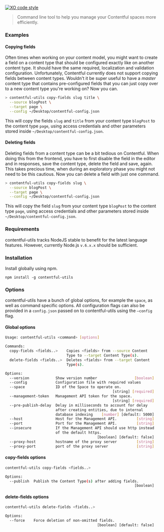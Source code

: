 [![XO code style](https://img.shields.io/badge/code_style-XO-5ed9c7.svg)](https://github.com/sindresorhus/xo)

>  Command line tool to help you manage your Contentful spaces more efficiently.

### Examples

#### Copying fields

Often times when working on your content model, you might want to create a field on a content type that should be configured exactly like on another content type. It should have the same required, localization and validation configuration. Unfortunately, Contentful currently does not support copying fields between content types. Wouldn't it be super useful to have a *master* content type that contains pre-configured fields that you can just copy over to a new content type you're working on? Now you can.

```bash
> contentful-utils copy-fields slug title \
  --source blogPost \
  --target page \
  --config ~/Desktop/contentful-config.json
```

This will copy the fields `slug` and `title` from your content type `blogPost` to the content type `page`, using access credentials and other parameters stored inside `~/Desktop/contentful-config.json`.

#### Deleting fields

Deleting fields from a content type can be a bit tedious on Contentful. When doing this from the frontend, you have to first disable the field in the editor and in responses, save the content type, delete the field and save, again. This takes precious time, when during an exploratory phase you might not need to be this cautious. Now you can delete a field with just one command.

```bash
> contentful-utils copy-fields slug \
  --source blogPost \
  --target page \
  --config ~/Desktop/contentful-config.json
```

This will copy the field `slug` from your content type `blogPost` to the content type `page`, using access credentials and other parameters stored inside `~/Desktop/contentful-config.json`.

### Requirements

contentful-utils tracks NodeJS stable to benefit for the latest language features. However, currently Node.js `v.6.x.x` should be sufficient.

### Installation

Install globally using npm.

```npm install -g contentful-utils```

### Options

contentful-utils have a bunch of global options, for example the `space`, as well as command specific options. All configuration flags can also be provided in a `config.json` passed on to contentful-utils using the `—config` flag.

#### Global options

```bash
Usage: contentful-utils <command> [options]

Commands:
  copy-fields <fields..>    Copies <fields> from --source Content
                            Type to --target Content Type(s).
  delete-fields <fields..>  Deletes <fields> from --target Content
                            Type(s).

Options:
  --version            Show version number                 [boolean]
  --config             Configuration file with required values
  --space              ID of the Space to operate on.
                                                 [string] [required]
  --management-token   Management API token for the space.
                                                 [string] [required]
  --pre-publish-delay  Delay in milliseconds to account for delay
                       after creating entities, due to internal
                       database indexing    [number] [default: 5000]
  --host               Host for the Management API.         [string]
  --port               Port for the Management API.         [string]
  --insecure           If the Management API should use http instead
                       of the default https.
                                          [boolean] [default: false]
  --proxy-host         hostname of the proxy server         [string]
  --proxy-port         port of the proxy server             [string]
```



#### copy-fields options

```bash
contentful-utils copy-fields <fields..>

Options:
  --publish  Publish the Content Type(s) after adding fields.
                                                           [boolean]
```



#### delete-fields options

```bash
contentful-utils delete-fields <fields..>

Options:
  --force    Force deletion of non-omitted fields.
                                          [boolean] [default: false]
```


